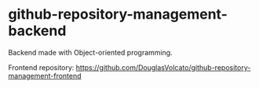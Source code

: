 # github-repository-management-backend

Backend made with Object-oriented programming.

Frontend repository: https://github.com/DouglasVolcato/github-repository-management-frontend
